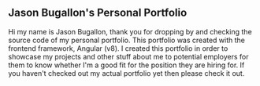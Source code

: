 ## Jason Bugallon's Personal Portfolio
Hi my name is Jason Bugallon, thank you for 
dropping by and checking the source code of my
personal portfolio. This portfolio was created
with the frontend framework, Angular (v8). I 
created this portfolio in order to showcase my
projects and other stuff about me to potential
employers for them to know whether I'm a good
fit for the position they are hiring for. If you
haven't checked out my actual portfolio yet
then please check it out.

